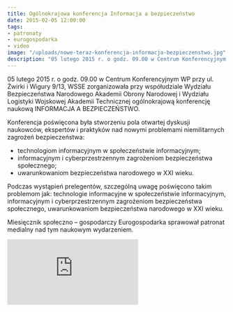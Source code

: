 ```yaml
---
title: Ogólnokrajowa konferencja Informacja a bezpieczeństwo
date: 2015-02-05 12:00:00
tags:
- patronaty
- eurogospodarka
- video
image: "/uploads/nowe-teraz-konferencja-informacja-bezpieczenstwo.jpg"
description: "05 lutego 2015 r. o godz. 09.00 w Centrum Konferencyjnym WP przy ul. Żwirki i Wigury 9/13, WSSE zorganizowała przy współudziale Wydziału Bezpieczeństwa Narodowego Akademii Obrony Narodowej i Wydziału Logistyki Wojskowej Akademii Technicznej ogólnokrajową konferencję naukową INFORMACJA A BEZPIECZEŃSTWO."
---
```


05 lutego 2015 r. o godz. 09.00 w Centrum Konferencyjnym WP przy ul. Żwirki i Wigury 9/13, WSSE zorganizowała przy współudziale Wydziału Bezpieczeństwa Narodowego Akademii Obrony Narodowej i Wydziału Logistyki Wojskowej Akademii Technicznej ogólnokrajową konferencję naukową INFORMACJA A BEZPIECZEŃSTWO.



Konferencja poświęcona była stworzeniu pola otwartej dyskusji naukowców, ekspertów i praktyków nad nowymi problemami niemilitarnych zagrożeń bezpieczeństwa:
- technologiom informacyjnym w społeczeństwie informacyjnym;
- informacyjnym i cyberprzestrzennym zagrożeniom bezpieczeństwa społecznego;
- uwarunkowaniom bezpieczeństwa narodowego w XXI wieku.

Podczas wystąpień prelegentów, szczególną uwagę poświęcono takim problemom jak:
technologie informacyjne w społeczeństwie informacyjnym, informacyjnym i cyberprzestrzennym zagrożeniom bezpieczeństwa społecznego, uwarunkowaniom bezpieczeństwa narodowego w XXI wieku.

Miesięcznik społeczno – gospodarczy Eurogospodarka sprawował patronat medialny nad tym naukowym wydarzeniem.

<div class="relative" style="padding-bottom: 56.25%">
<iframe class="absolute w-full h-full" src="https://www.youtube.com/embed/7aVmL4WA8KU" frameborder="0" allow="accelerometer; autoplay; encrypted-media; gyroscope; picture-in-picture" allowfullscreen></iframe>
</div>